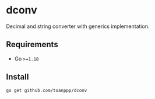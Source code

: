 # dconv

Decimal and string converter with generics implementation.

## Requirements

- Go `>=1.18`

## Install

`go get github.com/toanppp/dconv`
